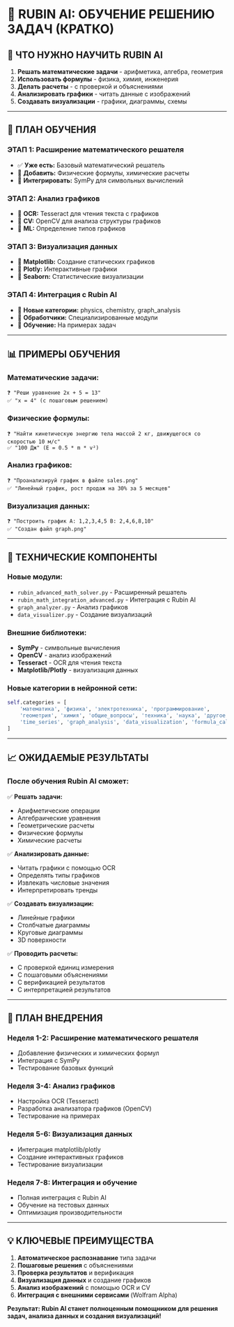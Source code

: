 # 🧮 RUBIN AI: ОБУЧЕНИЕ РЕШЕНИЮ ЗАДАЧ (КРАТКО)

## 🎯 **ЧТО НУЖНО НАУЧИТЬ RUBIN AI**

1. **Решать математические задачи** - арифметика, алгебра, геометрия
2. **Использовать формулы** - физика, химия, инженерия
3. **Делать расчеты** - с проверкой и объяснениями
4. **Анализировать графики** - читать данные с изображений
5. **Создавать визуализации** - графики, диаграммы, схемы

---

## 🚀 **ПЛАН ОБУЧЕНИЯ**

### **ЭТАП 1: Расширение математического решателя**
- ✅ **Уже есть:** Базовый математический решатель
- 🔄 **Добавить:** Физические формулы, химические расчеты
- 🔄 **Интегрировать:** SymPy для символьных вычислений

### **ЭТАП 2: Анализ графиков**
- 🔄 **OCR:** Tesseract для чтения текста с графиков
- 🔄 **CV:** OpenCV для анализа структуры графиков
- 🔄 **ML:** Определение типов графиков

### **ЭТАП 3: Визуализация данных**
- 🔄 **Matplotlib:** Создание статических графиков
- 🔄 **Plotly:** Интерактивные графики
- 🔄 **Seaborn:** Статистические визуализации

### **ЭТАП 4: Интеграция с Rubin AI**
- 🔄 **Новые категории:** physics, chemistry, graph_analysis
- 🔄 **Обработчики:** Специализированные модули
- 🔄 **Обучение:** На примерах задач

---

## 📊 **ПРИМЕРЫ ОБУЧЕНИЯ**

### **Математические задачи:**
```
❓ "Реши уравнение 2x + 5 = 13"
✅ "x = 4" (с пошаговым решением)
```

### **Физические формулы:**
```
❓ "Найти кинетическую энергию тела массой 2 кг, движущегося со скоростью 10 м/с"
✅ "100 Дж" (E = 0.5 * m * v²)
```

### **Анализ графиков:**
```
❓ "Проанализируй график в файле sales.png"
✅ "Линейный график, рост продаж на 30% за 5 месяцев"
```

### **Визуализация данных:**
```
❓ "Построить график A: 1,2,3,4,5 B: 2,4,6,8,10"
✅ "Создан файл graph.png"
```

---

## 🔧 **ТЕХНИЧЕСКИЕ КОМПОНЕНТЫ**

### **Новые модули:**
- `rubin_advanced_math_solver.py` - Расширенный решатель
- `rubin_math_integration_advanced.py` - Интеграция с Rubin AI
- `graph_analyzer.py` - Анализ графиков
- `data_visualizer.py` - Создание визуализаций

### **Внешние библиотеки:**
- **SymPy** - символьные вычисления
- **OpenCV** - анализ изображений
- **Tesseract** - OCR для чтения текста
- **Matplotlib/Plotly** - визуализация данных

### **Новые категории в нейронной сети:**
```python
self.categories = [
    'математика', 'физика', 'электротехника', 'программирование',
    'геометрия', 'химия', 'общие_вопросы', 'техника', 'наука', 'другое',
    'time_series', 'graph_analysis', 'data_visualization', 'formula_calculation'
]
```

---

## 📈 **ОЖИДАЕМЫЕ РЕЗУЛЬТАТЫ**

### **После обучения Rubin AI сможет:**

✅ **Решать задачи:**
- Арифметические операции
- Алгебраические уравнения
- Геометрические расчеты
- Физические формулы
- Химические расчеты

✅ **Анализировать данные:**
- Читать графики с помощью OCR
- Определять типы графиков
- Извлекать числовые значения
- Интерпретировать тренды

✅ **Создавать визуализации:**
- Линейные графики
- Столбчатые диаграммы
- Круговые диаграммы
- 3D поверхности

✅ **Проводить расчеты:**
- С проверкой единиц измерения
- С пошаговыми объяснениями
- С верификацией результатов
- С интерпретацией результатов

---

## 🚀 **ПЛАН ВНЕДРЕНИЯ**

### **Неделя 1-2: Расширение математического решателя**
- Добавление физических и химических формул
- Интеграция с SymPy
- Тестирование базовых функций

### **Неделя 3-4: Анализ графиков**
- Настройка OCR (Tesseract)
- Разработка анализатора графиков (OpenCV)
- Тестирование на примерах

### **Неделя 5-6: Визуализация данных**
- Интеграция matplotlib/plotly
- Создание интерактивных графиков
- Тестирование визуализации

### **Неделя 7-8: Интеграция и обучение**
- Полная интеграция с Rubin AI
- Обучение на тестовых данных
- Оптимизация производительности

---

## 💡 **КЛЮЧЕВЫЕ ПРЕИМУЩЕСТВА**

1. **Автоматическое распознавание** типа задачи
2. **Пошаговые решения** с объяснениями
3. **Проверка результатов** и верификация
4. **Визуализация данных** и создание графиков
5. **Анализ изображений** с помощью OCR и CV
6. **Интеграция с внешними сервисами** (Wolfram Alpha)

**Результат: Rubin AI станет полноценным помощником для решения задач, анализа данных и создания визуализаций!**










